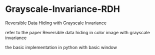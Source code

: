 # Grayscale-Invariance-RDH

Reversible Data Hiding with Grayscale Invariance

refer to the paper Reversible data hiding in color image with grayscale invariance

the basic implementation in python with basic window
